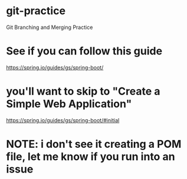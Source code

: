 # git-practice
Git Branching and Merging Practice

# See if you can follow this guide
https://spring.io/guides/gs/spring-boot/

# you'll want to skip to "Create a Simple Web Application"
https://spring.io/guides/gs/spring-boot/#initial

# NOTE: i don't see it creating a POM file, let me know if you run into an issue